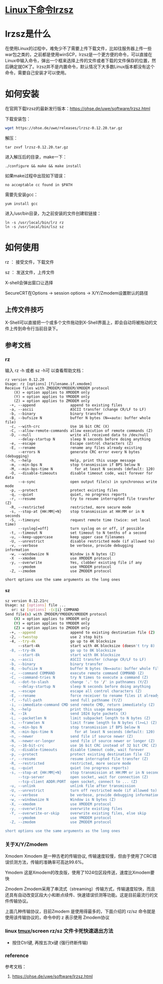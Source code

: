 # [Linux下命令lrzsz](https://www.cnblogs.com/cc11001100/p/7393197.html)

 

# lrzsz是什么

在使用Linux的过程中，难免少不了需要上传下载文件，比如往服务器上传一些war包之类的，之前都是使用winSCP，lrzsz是一个更方便的命令，可以直接在Linux中输入命令，弹出一个框来选择上传的文件或者下载的文件保存的位置，然后确定就OK了。lrzsz并不是内置命令，默认情况下大多数Linux版本都没有这个命令，需要自己安装才可以使用。

 

# 如何安装

在官网下载lrzsz的最新发行版本：https://ohse.de/uwe/software/lrzsz.html

下载安装包：

```bash
wget https://ohse.de/uwe/releases/lrzsz-0.12.20.tar.gz
```

解压：

```
tar zxvf lrzsz-0.12.20.tar.gz
```

进入解压后的目录，make一下：

```
./configure && make && make install
```

如果make过程中出现如下错误：

```
no acceptable cc found in $PATH
```

需要先安装gcc：

```
yum install gcc
```

进入/usr/bin目录，为之前安装的文件创建软链接：

```
ln -s /usr/local/bin/lrz rz
ln -s /usr/local/bin/lsz sz
```

 

 

# 如何使用

rz ： 接受文件，下载文件

sz <file-name> ： 发送文件，上传文件

 

X-shell会弹出窗口让选择

SecureCRT在Options -> session options -> X/Y/Zmodem设置默认的路径

 

## 上传文件技巧

X-Shell可以直接把一个或多个文件拖动到X-Shell界面上，即会自动将被拖动的文件上传到命令行当前目录下。

 

## 参考文档

### rz

输入 rz -h 或者 sz -h可 以查看帮助文档：

```
rz version 0.12.20
Usage: rz [options] [filename.if.xmodem]
Receive files with ZMODEM/YMODEM/XMODEM protocol
    (X) = option applies to XMODEM only
    (Y) = option applies to YMODEM only
    (Z) = option applies to ZMODEM only
  -+, --append                append to existing files
  -a, --ascii                 ASCII transfer (change CR/LF to LF)
  -b, --binary                binary transfer
  -B, --bufsize N             buffer N bytes (N==auto: buffer whole file)
  -c, --with-crc              Use 16 bit CRC (X)
  -C, --allow-remote-commands allow execution of remote commands (Z)
  -D, --null                  write all received data to /dev/null
      --delay-startup N       sleep N seconds before doing anything
  -e, --escape                Escape control characters (Z)
  -E, --rename                rename any files already existing
      --errors N              generate CRC error every N bytes (debugging)
  -h, --help                  Help, print this usage message
  -m, --min-bps N             stop transmission if BPS below N
  -M, --min-bps-time N          for at least N seconds (default: 120)
  -O, --disable-timeouts      disable timeout code, wait forever for data
      --o-sync                open output file(s) in synchronous write mode
  -p, --protect               protect existing files
  -q, --quiet                 quiet, no progress reports
  -r, --resume                try to resume interrupted file transfer (Z)
  -R, --restricted            restricted, more secure mode
  -s, --stop-at {HH:MM|+N}    stop transmission at HH:MM or in N seconds
  -S, --timesync              request remote time (twice: set local time)
      --syslog[=off]          turn syslog on or off, if possible
  -t, --timeout N             set timeout to N tenths of a second
  -u, --keep-uppercase        keep upper case filenames
  -U, --unrestrict            disable restricted mode (if allowed to)
  -v, --verbose               be verbose, provide debugging information
  -w, --windowsize N          Window is N bytes (Z)
  -X  --xmodem                use XMODEM protocol
  -y, --overwrite             Yes, clobber existing file if any
      --ymodem                use YMODEM protocol
  -Z, --zmodem                use ZMODEM protocol
 
short options use the same arguments as the long ones
```

 #### sz

``` bash
sz version 0.12.21rc
Usage: sz [options] file ...
   or: sz [options] -{c|i} COMMAND
Send file(s) with ZMODEM/YMODEM/XMODEM protocol
    (X) = option applies to XMODEM only
    (Y) = option applies to YMODEM only
    (Z) = option applies to ZMODEM only
  -+, --append                append to existing destination file (Z)
  -2, --twostop               use 2 stop bits
  -4, --try-4k                go up to 4K blocksize
      --start-4k              start with 4K blocksize (doesn't try 8)
  -8, --try-8k                go up to 8K blocksize
      --start-8k              start with 8K blocksize
  -a, --ascii                 ASCII transfer (change CR/LF to LF)
  -b, --binary                binary transfer
  -B, --bufsize N             buffer N bytes (N==auto: buffer whole file)
  -c, --command COMMAND       execute remote command COMMAND (Z)
  -C, --command-tries N       try N times to execute a command (Z)
  -d, --dot-to-slash          change '.' to '/' in pathnames (Y/Z)
      --delay-startup N       sleep N seconds before doing anything
  -e, --escape                escape all control characters (Z)
  -E, --rename                force receiver to rename files it already has
  -f, --full-path             send full pathname (Y/Z)
  -i, --immediate-command CMD send remote CMD, return immediately (Z)
  -h, --help                  print this usage message
  -k, --1k                    send 1024 byte packets (X)
  -L, --packetlen N           limit subpacket length to N bytes (Z)
  -l, --framelen N            limit frame length to N bytes (l>=L) (Z)
  -m, --min-bps N             stop transmission if BPS below N
  -M, --min-bps-time N          for at least N seconds (default: 120)
  -n, --newer                 send file if source newer (Z)
  -N, --newer-or-longer       send file if source newer or longer (Z)
  -o, --16-bit-crc            use 16 bit CRC instead of 32 bit CRC (Z)
  -O, --disable-timeouts      disable timeout code, wait forever
  -p, --protect               protect existing destination file (Z)
  -r, --resume                resume interrupted file transfer (Z)
  -R, --restricted            restricted, more secure mode
  -q, --quiet                 quiet (no progress reports)
  -s, --stop-at {HH:MM|+N}    stop transmission at HH:MM or in N seconds
      --tcp-server            open socket, wait for connection (Z)
      --tcp-client ADDR:PORT  open socket, connect to ... (Z)
  -u, --unlink                unlink file after transmission
  -U, --unrestrict            turn off restricted mode (if allowed to)
  -v, --verbose               be verbose, provide debugging information
  -w, --windowsize N          Window is N bytes (Z)
  -X, --xmodem                use XMODEM protocol
  -y, --overwrite             overwrite existing files
  -Y, --overwrite-or-skip     overwrite existing files, else skip
      --ymodem                use YMODEM protocol
  -Z, --zmodem                use ZMODEM protocol

short options use the same arguments as the long ones
```



 

### 关于X/Y/Zmodem
Xmodem
Xmodem 是一种古老的传输协议, 传输速度较慢，但由于使用了CRC错误侦测方法，传输的准确率可高达99.6%。

Ymodem
这是Xmodem的改良版，使用了1024位区段传送，速度比Xmodem要快

Zmodem
Zmodem采用了串流式（streaming）传输方式，传输速度较快，而且还具有自动改变区段大小和断点续传、快速错误侦测等功能。这是目前最流行的文件传输协议。

上面几种传输协议，目前Zmodem 是使用得最多的，下面介绍的 rz/sz 命令就是使用该传输协议的，命令中的 z 表示使用 Zmodem协议



### linux [tmux](https://so.csdn.net/so/search?q=tmux&spm=1001.2101.3001.7020)/screen rz/sz 文件卡死快速退出方法

- 按住Ctrl键, 再按五次x键 (强行终断传输)


### reference

参考文档：

1. https://ohse.de/uwe/software/lrzsz.html